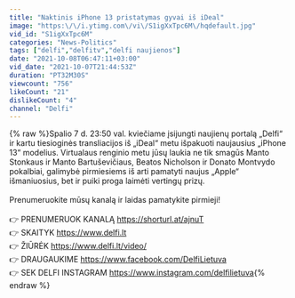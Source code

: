 ```yaml
---
title: "Naktinis iPhone 13 pristatymas gyvai iš iDeal"
image: "https:\/\/i.ytimg.com\/vi\/S1igXxTpc6M\/hqdefault.jpg"
vid_id: "S1igXxTpc6M"
categories: "News-Politics"
tags: ["delfi","delfitv","delfi naujienos"]
date: "2021-10-08T06:47:11+03:00"
vid_date: "2021-10-07T21:44:53Z"
duration: "PT32M30S"
viewcount: "756"
likeCount: "21"
dislikeCount: "4"
channel: "Delfi"
---
```

{% raw %}Spalio 7 d. 23:50 val. kviečiame įsijungti naujienų portalą „Delfi“ ir kartu tiesioginės transliacijos iš „iDeal“ metu išpakuoti naujausius „iPhone 13“ modelius. Virtualaus renginio metu jūsų laukia ne tik smagūs Manto Stonkaus ir Manto Bartuševičiaus, Beatos Nicholson ir Donato Montvydo pokalbiai, galimybė pirmiesiems iš arti pamatyti naujus „Apple“ išmaniuosius, bet ir puiki proga laimėti vertingų prizų.<br /><br />Prenumeruokite mūsų kanalą ir laidas pamatykite pirmieji! <br /><br />👉 PRENUMERUOK KANALĄ <a rel="nofollow" target="blank" href="https://shorturl.at/ajnuT">https://shorturl.at/ajnuT</a><br />👉 SKAITYK <a rel="nofollow" target="blank" href="https://www.delfi.lt">https://www.delfi.lt</a><br />👉 ŽIŪRĖK <a rel="nofollow" target="blank" href="https://www.delfi.lt/video/">https://www.delfi.lt/video/</a><br />👉 DRAUGAUKIME <a rel="nofollow" target="blank" href="https://www.facebook.com/DelfiLietuva">https://www.facebook.com/DelfiLietuva</a><br />👉 SEK DELFI INSTAGRAM <a rel="nofollow" target="blank" href="https://www.instagram.com/delfilietuva">https://www.instagram.com/delfilietuva</a>{% endraw %}
